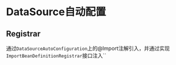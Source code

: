 # DataSource自动配置
## Registrar
通过`DataSourceAutoConfiguration`上的@Import注解引入，并通过实现`ImportBeanDefinitionRegistrar`接口注入``